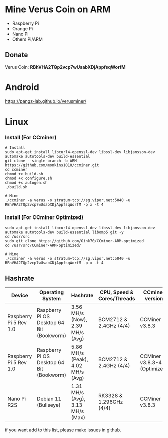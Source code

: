 # Mine Verus Coin on ARM
- Raspberry Pi
- Orange Pi
- Nano Pi
- Others Pi/ARM
## Donate
Verus Coin: **RBhVHA2TQp2vcp7wUsabXDjAppfsqWorfM**

# Android
https://pangz-lab.github.io/verusminer/

# Linux
### Install (For CCminer)
```
# Install
sudo apt-get install libcurl4-openssl-dev libssl-dev libjansson-dev automake autotools-dev build-essential
git clone --single-branch -b ARM https://github.com/monkins1010/ccminer.git
cd ccminer
chmod +x build.sh
chmod +x configure.sh
chmod +x autogen.sh
./build.sh

# Mine
./ccminer -a verus -o stratum+tcp://sg.vipor.net:5040 -u RBhVHA2TQp2vcp7wUsabXDjAppfsqWorfM -p x -t 4
```

### Install (For CCminer Optimized)
```
sudo apt-get install libcurl4-openssl-dev libssl-dev libjansson-dev automake autotools-dev build-essential libomp5 git -y
cd /usr/src
sudo git clone https://github.com/Oink70/CCminer-ARM-optimized
cd /usr/src/CCminer-ARM-optimized/

# Mine
./ccminer -a verus -o stratum+tcp://sg.vipor.net:5040 -u RBhVHA2TQp2vcp7wUsabXDjAppfsqWorfM -p x -t 4
```

## Hashrate
| Device                          | Operating System                           | Hashrate                             | CPU, Speed & Cores/Threads  | CCminer version               | User                                                   |
| ------------------------------- | ------------------------------------------ | ------------------------------------ | --------------------------- | ----------------------------- | ------------------------------------------------------ |
| Raspberry Pi 5 Rev 1.0          | Raspberry Pi OS Desktop 64 Bit (Bookworm)  | 3.56 MH/s (Now), 2.39 MH/s (Avg)     | BCM2712 & 2.4GHz (4/4)      | CCMiner v3.8.3                | [applerobloxgames](https://github.com/InikoMatthewPro) |
| Raspberry Pi 5 Rev 1.0          | Raspberry Pi OS Desktop 64 Bit (Bookworm)  | 5.86 MH/s (Peak), 4.02 MH/s (Avg)    | BCM2712 & 2.4GHz (4/4)      | CCMiner v3.8.3-4 (Optimized)  | [applerobloxgames](https://github.com/InikoMatthewPro) |
| Nano Pi R2S                     | Debian 11 (Bullseye)                       | 1.31 MH/s (Avg), 3.13 MH/s (Max)     | RK3328 & 1.296GHz (4/4)     | CCMiner v3.8.3                | [applerobloxgames](https://github.com/InikoMatthewPro) |

if you want add to this list, please make issues in github.
